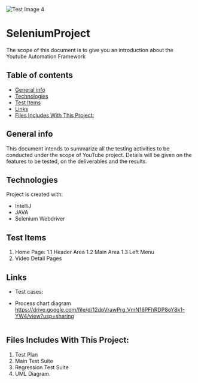 ![Test Image 4](https://github.com/Veronica1187/Equipo2_SeleniumProject/tree/AdrianaBenitez/Logo.png)
# SeleniumProject
The scope of this document is to give you an introduction about the Youtube Automation Framework

## Table of contents
* [General info](#general-info)
* [Technologies](#technologies)
* [Test Items](#test-items)
* [Links](#links)
* [Files Includes With This Project:](#file-includes-with-this-project:)

## General info
This document intends to summarize all the testing activities to be conducted under the scope of YouTube project.
 Details will be given on the features to be tested, on the deliverables and the results.

## Technologies
Project is created with:
* IntelliJ
* JAVA
* Selenium Webdriver

## Test Items
1.	Home Page:
1.1	Header Area
1.2	Main Area
1.3	Left Menu
2.	Video Detail Pages

## Links
* Test cases:

* Process chart diagram
https://drive.google.com/file/d/12dpVrawPrg_VmN16PFhRDP8oY8k1-YW4/view?usp=sharing
```

```
## Files Includes With This Project:
1. Test Plan
2. Main Test Suite
3. Regression Test Suite
4. UML Diagram.
 